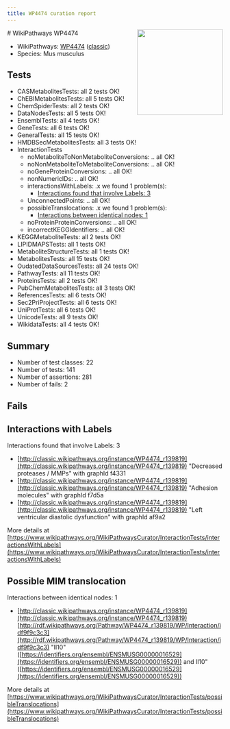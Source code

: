 ```yaml
---
title: WP4474 curation report
---
```


<img style="float: right; width: 200px" src="https://upload.wikimedia.org/wikipedia/commons/thumb/8/83/Wplogo_with_text_500.png/640px-Wplogo_with_text_500.png" />
# WikiPathways WP4474

* WikiPathways: [WP4474](https://wikipathways.org/pathways/WP4474) ([classic](https://classic.wikipathways.org/instance/WP4474))
* Species: Mus musculus
## Tests
* CASMetabolitesTests: all 2 tests OK!
* ChEBIMetabolitesTests: all 5 tests OK!
* ChemSpiderTests: all 2 tests OK!
* DataNodesTests: all 5 tests OK!
* EnsemblTests: all 4 tests OK!
* GeneTests: all 6 tests OK!
* GeneralTests: all 15 tests OK!
* HMDBSecMetabolitesTests: all 3 tests OK!
* InteractionTests
    * noMetaboliteToNonMetaboliteConversions: .. all OK!
    * noNonMetaboliteToMetaboliteConversions: .. all OK!
    * noGeneProteinConversions: .. all OK!
    * nonNumericIDs: .. all OK!
    * interactionsWithLabels: .x we found 1 problem(s):
        * [Interactions found that involve Labels: 3](#630d267a)
    * UnconnectedPoints: .. all OK!
    * possibleTranslocations: .x we found 1 problem(s):
        * [Interactions between identical nodes: 1](#1c118206)
    * noProteinProteinConversions: .. all OK!
    * incorrectKEGGIdentifiers: .. all OK!
* KEGGMetaboliteTests: all 2 tests OK!
* LIPIDMAPSTests: all 1 tests OK!
* MetaboliteStructureTests: all 1 tests OK!
* MetabolitesTests: all 15 tests OK!
* OudatedDataSourcesTests: all 24 tests OK!
* PathwayTests: all 11 tests OK!
* ProteinsTests: all 2 tests OK!
* PubChemMetabolitesTests: all 3 tests OK!
* ReferencesTests: all 6 tests OK!
* Sec2PriProjectTests: all 6 tests OK!
* UniProtTests: all 6 tests OK!
* UnicodeTests: all 9 tests OK!
* WikidataTests: all 4 tests OK!


## Summary

* Number of test classes: 22
* Number of tests: 141
* Number of assertions: 281
* Number of fails: 2

## Fails

<a name="630d267a" />

## Interactions with Labels

Interactions found that involve Labels: 3

* [http://classic.wikipathways.org/instance/WP4474_r139819](http://classic.wikipathways.org/instance/WP4474_r139819) "Decreased 
proteases / MMPs" with graphId f4331
* [http://classic.wikipathways.org/instance/WP4474_r139819](http://classic.wikipathways.org/instance/WP4474_r139819) "Adhesion
molecules" with graphId f7d5a
* [http://classic.wikipathways.org/instance/WP4474_r139819](http://classic.wikipathways.org/instance/WP4474_r139819) "Left ventricular
diastolic dysfunction" with graphId af9a2


More details at [https://www.wikipathways.org/WikiPathwaysCurator/InteractionTests/interactionsWithLabels](https://www.wikipathways.org/WikiPathwaysCurator/InteractionTests/interactionsWithLabels)

<a name="1c118206" />

## Possible MIM translocation

Interactions between identical nodes: 1

* [http://classic.wikipathways.org/instance/WP4474_r139819](http://classic.wikipathways.org/instance/WP4474_r139819) [http://rdf.wikipathways.org/Pathway/WP4474_r139819/WP/Interaction/idf9f9c3c3](http://rdf.wikipathways.org/Pathway/WP4474_r139819/WP/Interaction/idf9f9c3c3) "Il10" ([https://identifiers.org/ensembl/ENSMUSG00000016529](https://identifiers.org/ensembl/ENSMUSG00000016529)) and 
Il10" ([https://identifiers.org/ensembl/ENSMUSG00000016529](https://identifiers.org/ensembl/ENSMUSG00000016529))


More details at [https://www.wikipathways.org/WikiPathwaysCurator/InteractionTests/possibleTranslocations](https://www.wikipathways.org/WikiPathwaysCurator/InteractionTests/possibleTranslocations)

